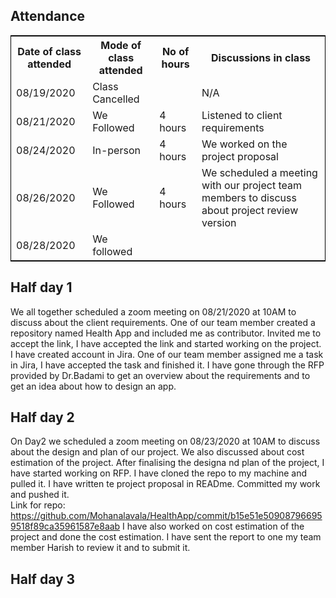 ## Attendance
<table style="width:100%;border: 1px solid black;">
<tr>
<th>Date of class attended</th>	
<th>Mode of class attended</th>
<th>No of hours</th>
<th>Discussions in class</th>
</tr>
<tr>
<td>08/19/2020</td>
<td>Class Cancelled</td>
<td> </td>
<td>N/A</td>
</tr>
<tr>
<td>08/21/2020</td>
<td>We Followed</td>
<td> 4 hours</td>  
<td>Listened to client requirements</td> 
</tr>
<tr>
<td>08/24/2020</td>
<td>In-person</td>
<td> 4 hours</td>
<td>We worked on the project proposal</td>
</tr>
<tr>
<td>08/26/2020</td>
<td>We Followed</td>
<td> 4 hours</td>
<td>We scheduled a meeting with our project team members to discuss about project review version</td>
</tr>
<tr>
<td>08/28/2020</td>
<td>We followed</td>
<td> </td>
<td> </td>
</tr>
</table>

## Half day 1
We all together scheduled a zoom meeting on 08/21/2020 at 10AM to discuss about the client requirements. One of our team member created a repository named Health App and included me as contributor. Invited me to accept the link, I have accepted the link and started working on the project.
I have created account in Jira. One of our team member assigned me a task in Jira, I have accepted the task and finished it.
I have gone through the RFP provided by Dr.Badami to get an overview about the requirements and to get an idea about how to design an app.

## Half day 2
On Day2 we scheduled a zoom meeting on 08/23/2020 at 10AM to discuss about the design and plan of our project. We also discussed about cost estimation of the project. After finalising the designa nd plan of the project, I have started working on RFP. I have cloned the repo to my machine and pulled it. I have written te project proposal in READme. Committed my work and pushed it.  
Link for repo: https://github.com/Mohanalavala/HealthApp/commit/b15e51e509087966959518f89ca35961587e8aab
I have also worked on cost estimation of the project and done the cost estimation. I have sent the report to one my team member Harish to review it and to submit it.

## Half day 3
